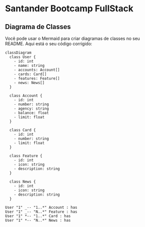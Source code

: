 # Santander Bootcamp FullStack

## Diagrama de Classes

Você pode usar o Mermaid para criar diagramas de classes no seu README. Aqui está o seu código corrigido:

```mermaid
classDiagram
  class User {
    - id: int
    - name: string
    - accounts: Account[]
    - cards: Card[]
    - features: Feature[]
    - news: News[]
  }

  class Account {
    - id: int
    - number: string
    - agency: string
    - balance: float
    - limit: float
  }

  class Card {
    - id: int
    - number: string
    - limit: float
  }

  class Feature {
    - id: int
    - icon: string
    - description: string
  }

  class News {
    - id: int
    - icon: string
    - description: string
  }

User "1" _-- "1..*" Account : has
User "1" _-- "N..*" Feature : has
User "1" *-- "1..*" Card : has
User "1" *-- "N..*" News : has
```
